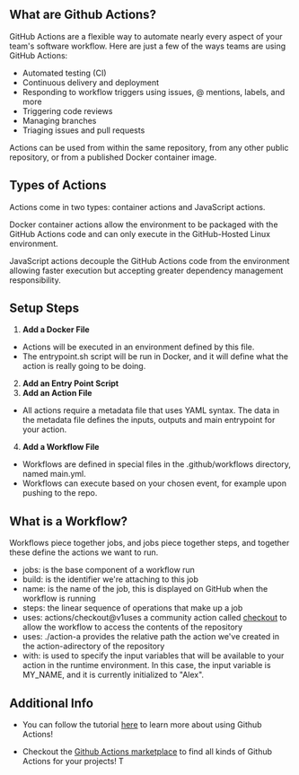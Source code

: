 
## What are Github Actions?

GitHub Actions are a flexible way to automate nearly every aspect of your team&#39;s software workflow. Here are just a few of the ways teams are using GitHub Actions:

- Automated testing (CI)
- Continuous delivery and deployment
- Responding to workflow triggers using issues, @ mentions, labels, and more
- Triggering code reviews
- Managing branches
- Triaging issues and pull requests

Actions can be used from within the same repository, from any other public repository, or from a published Docker container image.

## Types of Actions

Actions come in two types: container actions and JavaScript actions.

Docker container actions allow the environment to be packaged with the GitHub Actions code and can only execute in the GitHub-Hosted Linux environment.

JavaScript actions decouple the GitHub Actions code from the environment allowing faster execution but accepting greater dependency management responsibility.

## Setup Steps

1. **Add a Docker File**
* Actions will be executed in an environment defined by this file.
* The entrypoint.sh script will be run in Docker, and it will define what the action is really going to be doing.
2. **Add an Entry Point Script**
3. **Add an Action File**
* All actions require a metadata file that uses YAML syntax. The data in the metadata file defines the inputs, outputs and main entrypoint for your action.
4. **Add a Workflow File**
* Workflows are defined in special files in the .github/workflows directory, named main.yml.
* Workflows can execute based on your chosen event, for example upon pushing to the repo.

## What is a Workflow?

Workflows piece together jobs, and jobs piece together steps, and together these define the actions we want to run.

- jobs: is the base component of a workflow run
- build: is the identifier we&#39;re attaching to this job
- name: is the name of the job, this is displayed on GitHub when the workflow is running
- steps: the linear sequence of operations that make up a job
- uses: actions/checkout@v1uses a community action called [checkout](https://github.com/actions/checkout) to allow the workflow to access the contents of the repository
- uses: ./action-a provides the relative path the action we&#39;ve created in the action-adirectory of the repository
- with: is used to specify the input variables that will be available to your action in the runtime environment. In this case, the input variable is MY\_NAME, and it is currently initialized to &quot;Alex&quot;.
## Additional Info

-   You can follow the tutorial [here](https://lab.github.com/githubtraining/github-actions:-hello-world) to learn more about using Github Actions!

-   Checkout the [Github Actions marketplace](https://github.com/marketplace?type=actions) to find all kinds of Github Actions for your projects!
T
